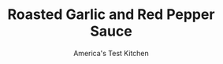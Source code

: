 ---
layout: ../../layouts/MarkdownPostLayout.astro
title: Roasted Garlic and Red Pepper Sauce
author: America's Test Kitchen
pubDate: 2023-03-15
description: "Roasted garlic adds depth and richness to this lively sauce."
image_url: https://res.cloudinary.com/hksqkdlah/image/upload/ar_1:1,c_fill,dpr_2.0,f_auto,fl_lossy.progressive.strip_profile,g_faces:auto,q_auto:low,w_344/SFS_RoastedGarlicSpread_53_20201022-112705_1_ct3wja
tags: ["Vegetables","Make Ahead","Quick","Sauces","Condiments"]
calories: 1223
protein: 2
carbohydrates: 13
fats: 
fiber: 1
ingredients: ["1/2 cup finely chopped, red bell pepper","1/3 cup finely chopped, red onion","1/4 cup, extra-virgin olive oil","1 head, recipe, squeezed to extrude garlic","1 teaspoon, smoked paprika","1/2 teaspoon, ground cumin","1/4 teaspoon, table salt","1/8 teaspoon, cayenne pepper","1/3 cup chopped, chopped fresh cilantro leaves and stems","1 tablespoon, lemon juice"]
serves: 8
time: "20 minutes"
instructions: ["Combine bell pepper, onion, oil, garlic, paprika, cumin, salt, and cayenne in small saucepan. Cook over medium-high heat, stirring occasionally, until vegetables are softened, about 5 minutes. Off heat, stir in cilantro and lemon juice. Serve. (Sauce can be refrigerated for up to 3 days.)"]
nutrition: ["194 mg Potassium","63 mg Phosphorus","72 mg Calcium","12 mg Magnesium","153 mg Sodium","10 g Fat","7 g Monounsaturated","1 g Polyunsaturated","25 mg Vitamin C","1 g Saturated","1 g Fiber","7 µg Folate (food)","1 g Sugars","9 µg Vitamin K","38 g Water","13 g Carbs","7 µg Folate equivalent (total)","2 g Protein","1 mg Vitamin E","24 µg Vitamin A","152 kcal Energy","1223 calories"]
notes: "This sauce goes well with beef, pork, chicken, fish, and vegetables."
---